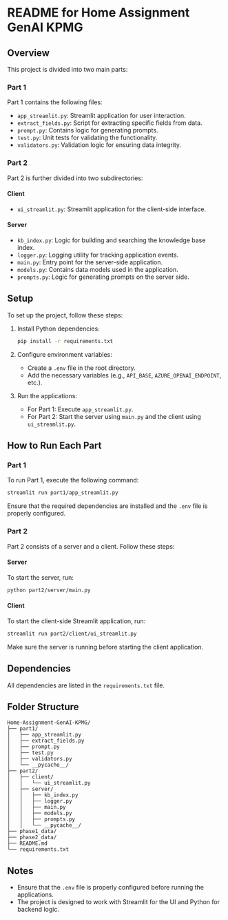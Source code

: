 # README for Home Assignment GenAI KPMG

## Overview
This project is divided into two main parts:

### Part 1
Part 1 contains the following files:
- `app_streamlit.py`: Streamlit application for user interaction.
- `extract_fields.py`: Script for extracting specific fields from data.
- `prompt.py`: Contains logic for generating prompts.
- `test.py`: Unit tests for validating the functionality.
- `validators.py`: Validation logic for ensuring data integrity.

### Part 2
Part 2 is further divided into two subdirectories:

#### Client
- `ui_streamlit.py`: Streamlit application for the client-side interface.

#### Server
- `kb_index.py`: Logic for building and searching the knowledge base index.
- `logger.py`: Logging utility for tracking application events.
- `main.py`: Entry point for the server-side application.
- `models.py`: Contains data models used in the application.
- `prompts.py`: Logic for generating prompts on the server side.

## Setup
To set up the project, follow these steps:

1. Install Python dependencies:
   ```bash
   pip install -r requirements.txt
   ```

2. Configure environment variables:
   - Create a `.env` file in the root directory.
   - Add the necessary variables (e.g., `API_BASE`, `AZURE_OPENAI_ENDPOINT`, etc.).

3. Run the applications:
   - For Part 1: Execute `app_streamlit.py`.
   - For Part 2: Start the server using `main.py` and the client using `ui_streamlit.py`.

## How to Run Each Part

### Part 1
To run Part 1, execute the following command:
```bash
streamlit run part1/app_streamlit.py
```
Ensure that the required dependencies are installed and the `.env` file is properly configured.

### Part 2
Part 2 consists of a server and a client. Follow these steps:

#### Server
To start the server, run:
```bash
python part2/server/main.py
```

#### Client
To start the client-side Streamlit application, run:
```bash
streamlit run part2/client/ui_streamlit.py
```

Make sure the server is running before starting the client application.

## Dependencies
All dependencies are listed in the `requirements.txt` file.

## Folder Structure
```
Home-Assignment-GenAI-KPMG/
├── part1/
│   ├── app_streamlit.py
│   ├── extract_fields.py
│   ├── prompt.py
│   ├── test.py
│   ├── validators.py
│   └── __pycache__/
├── part2/
│   ├── client/
│   │   └── ui_streamlit.py
│   ├── server/
│   │   ├── kb_index.py
│   │   ├── logger.py
│   │   ├── main.py
│   │   ├── models.py
│   │   ├── prompts.py
│   │   └── __pycache__/
├── phase1_data/
├── phase2_data/
├── README.md
└── requirements.txt
```

## Notes
- Ensure that the `.env` file is properly configured before running the applications.
- The project is designed to work with Streamlit for the UI and Python for backend logic.

